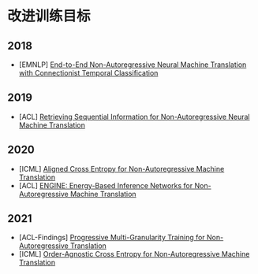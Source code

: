 # 改进训练目标
## 2018
- [EMNLP] [End-to-End Non-Autoregressive Neural Machine Translation with Connectionist Temporal Classification](https://aclanthology.org/D18-1336.pdf)
## 2019
- [ACL] [Retrieving Sequential Information for Non-Autoregressive Neural Machine Translation](https://aclanthology.org/P19-1288.pdf)
## 2020
- [ICML] [Aligned Cross Entropy for Non-Autoregressive Machine Translation](https://arxiv.org/pdf/2004.01655.pdf)
- [ACL] [ENGINE: Energy-Based Inference Networks for Non-Autoregressive Machine Translation](https://aclanthology.org/2020.acl-main.251.pdf)
## 2021
- [ACL-Findings] [Progressive Multi-Granularity Training for Non-Autoregressive Translation](https://aclanthology.org/2021.findings-acl.247.pdf)
- [ICML] [Order-Agnostic Cross Entropy for Non-Autoregressive Machine Translation](https://arxiv.org/pdf/2106.05093.pdf)